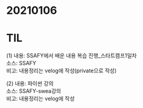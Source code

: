 # 20210106
# TIL

(1)
내용: SSAFY에서 배운 내용 복습 진행_스타트캠프1일차 <br>
소스: SSAFY <br>
비고: 내용정리는 velog에 작성(private으로 작성) <br>

(2)
내용: 파이썬 강의  <br>
소스: SSAFY-swea강의 <br>
비고: 내용정리는 velog에 작성 <br>
